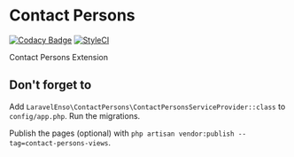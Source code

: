 # Contact Persons
[![Codacy Badge](https://api.codacy.com/project/badge/Grade/7c859dad259f4455a21c7f22d2877917)](https://www.codacy.com/app/mihai-ocneanu/contact-persons?utm_source=github.com&utm_medium=referral&utm_content=laravel-enso/contact-persons&utm_campaign=badger)
[![StyleCI](https://styleci.io/repos/88868747/shield?branch=master)](https://styleci.io/repos/88868747)

Contact Persons Extension

## Don't forget to

Add `LaravelEnso\ContactPersons\ContactPersonsServiceProvider::class` to `config/app.php`.
Run the migrations.

Publish the pages (optional) with `php artisan vendor:publish --tag=contact-persons-views`.


